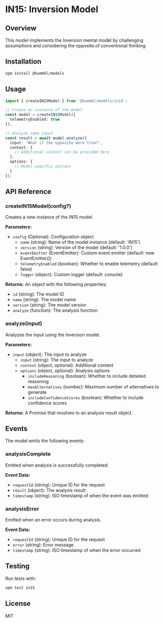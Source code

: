 # IN15: Inversion Model

## Overview
This model implements the Inversion mental model by challenging assumptions and considering the opposite of conventional thinking.

## Installation

```bash
npm install @hummbl/models
```

## Usage

```typescript
import { createIN15Model } from '@hummbl/models/in15';

// Create an instance of the model
const model = createIN15Model({
  telemetryEnabled: true
});

// Analyze some input
const result = await model.analyze({
  input: 'What if the opposite were true?',
  context: {
    // Additional context can be provided here
  },
  options: {
    // Model-specific options
  }
});
```

## API Reference

### createIN15Model(config?)

Creates a new instance of the IN15 model.

**Parameters:**
- `config` (Optional): Configuration object
  - `name` (string): Name of the model instance (default: 'IN15')
  - `version` (string): Version of the model (default: '1.0.0')
  - `eventEmitter` (EventEmitter): Custom event emitter (default: new EventEmitter())
  - `telemetryEnabled` (boolean): Whether to enable telemetry (default: false)
  - `logger` (object): Custom logger (default: console)

**Returns:**
An object with the following properties:
- `id` (string): The model ID
- `name` (string): The model name
- `version` (string): The model version
- `analyze` (function): The analysis function

### analyze(input)

Analyzes the input using the Inversion model.

**Parameters:**
- `input` (object): The input to analyze
  - `input` (string): The input to analyze
  - `context` (object, optional): Additional context
  - `options` (object, optional): Analysis options
    - `includeReasoning` (boolean): Whether to include detailed reasoning
    - `maxAlternatives` (number): Maximum number of alternatives to generate
    - `includeConfidenceScores` (boolean): Whether to include confidence scores

**Returns:**
A Promise that resolves to an analysis result object.

## Events

The model emits the following events:

### analysisComplete
Emitted when analysis is successfully completed.

**Event Data:**
- `requestId` (string): Unique ID for the request
- `result` (object): The analysis result
- `timestamp` (string): ISO timestamp of when the event was emitted

### analysisError
Emitted when an error occurs during analysis.

**Event Data:**
- `requestId` (string): Unique ID for the request
- `error` (string): Error message
- `timestamp` (string): ISO timestamp of when the error occurred

## Testing

Run tests with:

```bash
npm test in15
```

## License

MIT
